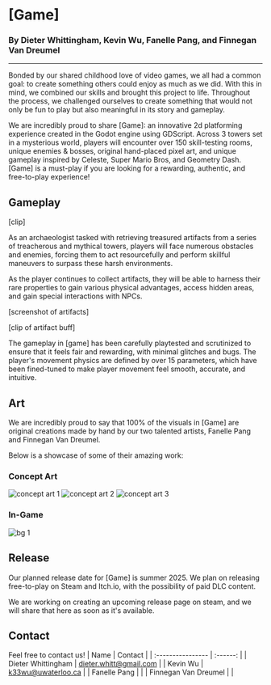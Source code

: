 # [Game]
### By Dieter Whittingham, Kevin Wu, Fanelle Pang, and Finnegan Van Dreumel
***
Bonded by our shared childhood love of video games, we all had a common goal: to create something others could enjoy as much as we did. With this in mind, we combined our skills and brought this project to life.
Throughout the process, we challenged ourselves to create something that would not only be fun to play but also meaningful in its story and gameplay.

We are incredibly proud to share [Game]: an innovative 2d platforming experience created in the Godot engine using GDScript.
Across 3 towers set in a mysterious world, players will encounter over 150 skill-testing rooms, unique enemies & bosses, original hand-placed pixel art, 
and unique gameplay inspired by Celeste, Super Mario Bros, and Geometry Dash.
[Game] is a must-play if you are looking for a rewarding, authentic, and free-to-play experience!

## Gameplay
[clip] 

As an archaeologist tasked with retrieving treasured artifacts from a series of treacherous and mythical towers, players will face numerous obstacles and enemies, 
forcing them to act resourcefully and perform skillful maneuvers to surpass these harsh environments. 

As the player continues to collect artifacts, they will be able to harness their rare properties to gain various physical advantages, access hidden areas, and gain special interactions with NPCs.

[screenshot of artifacts]

[clip of artifact buff]

The gameplay in [game] has been carefully playtested and scrutinized to ensure that it feels fair and rewarding, with minimal glitches and bugs.
The player's movement physics are defined by over 15 parameters, which have been fined-tuned to make player movement feel smooth, accurate, and intuitive.

## Art
We are incredibly proud to say that 100% of the visuals in [Game] are original creations made by hand by our two talented artists, Fanelle Pang and Finnegan Van Dreumel.

Below is a showcase of some of their amazing work:

### Concept Art

![concept art 1](https://github.com/dieterwhitt/game/blob/main/gallery/finn-sketch2-crop.png)
![concept art 2](https://github.com/dieterwhitt/game/blob/main/gallery/finn-sketch3-crop.png)
![concept art 3](https://github.com/dieterwhitt/game/blob/main/gallery/finn-sketch4-crop.png)

### In-Game
![bg 1](https://github.com/dieterwhitt/game/blob/main/gallery/bowelsbg1good.png)

## Release
Our planned release date for [Game] is summer 2025. We plan on releasing free-to-play on Steam and Itch.io, with the possibility of paid DLC content.

We are working on creating an upcoming release page on steam, and we will share that here as soon as it's available.

## Contact
Feel free to contact us!
| Name                 |  Contact    |
| :---------------- | :------: |
| Dieter Whittingham        |   dieter.whitt@gmail.com   |
| Kevin Wu                  |   k33wu@uwaterloo.ca   |
| Fanelle Pang              |      |
| Finnegan Van Dreumel      |      |

